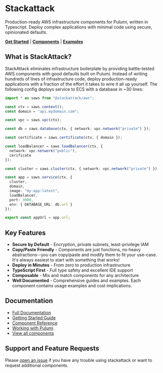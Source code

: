 # Stackattack

Production-ready AWS infrastructure components for Pulumi, written in Typescript. Deploy complex applications with minimal code using secure, opinionated defaults.

**[Get Started](https://stackattack.camfeenstra.com/getting-started/quick-start)** | **[Components](https://stackattack.camfeenstra.com/components)** | **[Examples](https://github.com/cfeenstra67/stackattack/tree/main/examples)**

## What is StackAttack?

StackAttack eliminates infrastructure boilerplate by providing battle-tested AWS components with good defaults built on Pulumi. Instead of writing hundreds of lines of infrastructure code, deploy production-ready applications with a fraction of the effort it takes to wire it all up yourself. The following config deploys service to ECS with a database in ~30 lines:

```typescript
import * as saws from "@stackattack/aws";

const ctx = saws.context();
const domain = "api.mydomain.com";

const vpc = saws.vpc(ctx);

const db = saws.database(ctx, { network: vpc.network("private") });

const certificate = saws.certificate(ctx, { domain });

const loadBalancer = saws.loadBalancer(ctx, {
  network: vpc.network("public"),
  cerificate
});

const cluster = saws.cluster(ctx, { network: vpc.network("private") });

const app = saws.service(ctx, {
  cluster,
  domain,
  image: "my-app:latest",
  loadBalancer,
  port: 3000,
  env: { DATABASE_URL: db.url }
});

export const appUrl = app.url;
```

## Key Features

- **Secure by Default** - Encryption, private subnets, least-privilege IAM
- **Copy/Paste Friendly** - Components are just functions, no heavy abstractions--you can copy/paste and modify them to fit your use-case. It's always easiest to start with something that works!
- **Deploy in Minutes** - From zero to production infrastructure
- **TypeScript First** - Full type safety and excellent IDE support
- **Composable** - Mix and match components for any architecture
- **Well Documented** - Comprehensive guides and examples. Each component contains usage examples and cost implications.

## Documentation

- [Full Documentation](https://stackattack.camfeenstra.com)
- [Getting Started Guide](https://stackattack.camfeenstra.com/getting-started/introduction/)
- [Component Reference](https://stackattack.camfeenstra.com/components/)
- [Working with Pulumi](https://stackattack.camfeenstra.com/working-with-pulumi/)
- [View all components](https://stackattack.camfeenstra.com/components/)

## Support and Feature Requests

Please [open an issue](https://github.com/cfeenstra67/stackattack/issues/new) if you have any trouble using stackattack or want to request additional components.
